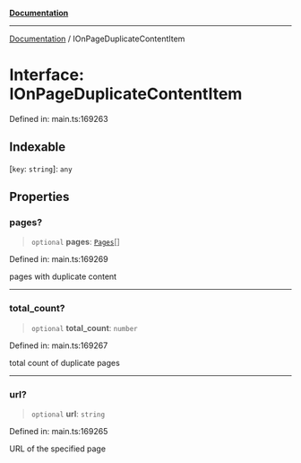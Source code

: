 [**Documentation**](../README.md)

***

[Documentation](../README.md) / IOnPageDuplicateContentItem

# Interface: IOnPageDuplicateContentItem

Defined in: main.ts:169263

## Indexable

\[`key`: `string`\]: `any`

## Properties

### pages?

> `optional` **pages**: [`Pages`](../classes/Pages.md)[]

Defined in: main.ts:169269

pages with duplicate content

***

### total\_count?

> `optional` **total\_count**: `number`

Defined in: main.ts:169267

total count of duplicate pages

***

### url?

> `optional` **url**: `string`

Defined in: main.ts:169265

URL of the specified page
